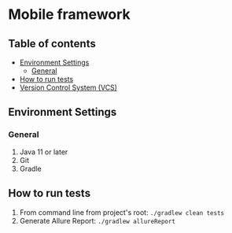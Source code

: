 # Mobile framework

## Table of contents

* [Environment Settings](#environment-settings)
    * [General](#general)
* [How to run tests](#how-to-run-tests)
* [Version Control System (VCS)](#vcs)

## Environment Settings

### General

1. Java 11 or later
2. Git
3. Gradle

## How to run tests

1. From command line from project's root:
    ``./gradlew clean tests``
2. Generate Allure Report:
    ``./gradlew allureReport``
